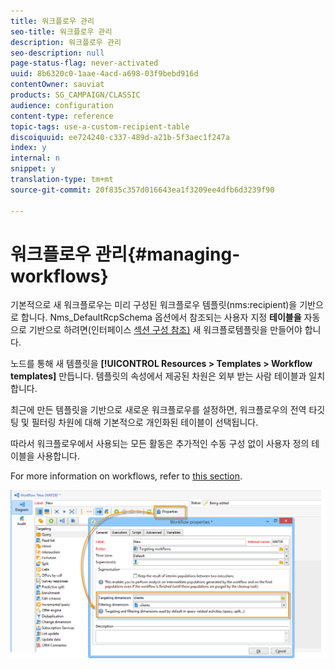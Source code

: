 ```yaml
---
title: 워크플로우 관리
seo-title: 워크플로우 관리
description: 워크플로우 관리
seo-description: null
page-status-flag: never-activated
uuid: 8b6320c0-1aae-4acd-a698-03f9bebd916d
contentOwner: sauviat
products: SG_CAMPAIGN/CLASSIC
audience: configuration
content-type: reference
topic-tags: use-a-custom-recipient-table
discoiquuid: ee724240-c337-489d-a21b-5f3aec1f247a
index: y
internal: n
snippet: y
translation-type: tm+mt
source-git-commit: 20f835c357d016643ea1f3209ee4dfb6d3239f90

---
```



# 워크플로우 관리{#managing-workflows}

기본적으로 새 워크플로우는 미리 구성된 워크플로우 템플릿(nms:recipient)을 기반으로 합니다. Nms_DefaultRcpSchema 옵션에서 참조되는 사용자 지정 **테이블을** 자동으로 기반으로 하려면(인터페이스 [섹션 구성 참조)](../../configuration/using/configuring-the-interface.md) 새 워크플로템플릿을 만들어야 합니다.

노드를 통해 새 템플릿을 **[!UICONTROL Resources > Templates > Workflow templates]** 만듭니다. 템플릿의 속성에서 제공된 차원은 외부 받는 사람 테이블과 일치합니다.

최근에 만든 템플릿을 기반으로 새로운 워크플로우를 설정하면, 워크플로우의 전역 타깃팅 및 필터링 차원에 대해 기본적으로 개인화된 테이블이 선택됩니다.

따라서 워크플로우에서 사용되는 모든 활동은 추가적인 수동 구성 없이 사용자 정의 테이블을 사용합니다.

For more information on workflows, refer to [this section](../../workflow/using/about-workflows.md).

![](assets/cfg_external_table_workflow.png)

